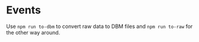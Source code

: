 # Events

Use `npm run to-dbm` to convert raw data to DBM files and `npm run to-raw` for the other way around.
